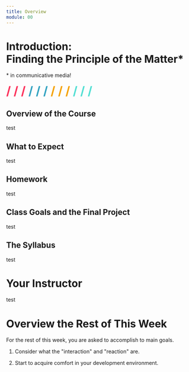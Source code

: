 ```yaml
---
title: Overview
module: 00
---
```


# Introduction: <br /> Finding the Principle of the Matter*
\* in communicative media!

<span style="color: #FC315A; font-size: xx-large; font-weight: bold">/ / / </span>
<span style="color: #33A3C1; font-size: xx-large; font-weight: bold">/ / / </span>
<span style="color: #F5A205; font-size: xx-large; font-weight: bold">/ / / </span>
<span style="color: #53DFD3; font-size: xx-large; font-weight: bold">/ / /</span>


## Overview of the Course
test


## What to Expect
test


## Homework
test


## Class Goals and the Final Project
test


## The Syllabus
test


# Your Instructor
test


# Overview the Rest of This Week
For the rest of this week, you are asked to accomplish to main goals.

1. Consider what the "interaction" and "reaction" are.

2. Start to acquire comfort in your development environment.
